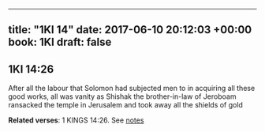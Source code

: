 
---
title: "1KI 14"
date: 2017-06-10 20:12:03 +00:00
book: 1KI
draft: false
---

## 1KI 14:26

After all the labour that Solomon had subjected men to in acquiring all these good works, all was vanity as Shishak the brother-in-law of Jeroboam ransacked the temple in Jerusalem and took away all the shields of gold

**Related verses**: 1 KINGS 14:26. See [notes](https://my.bible.com/notes/2654738782033273003)

